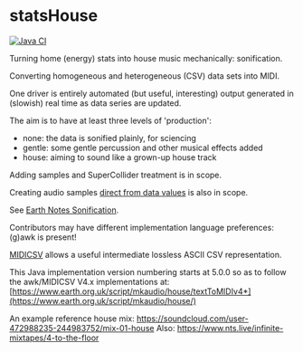 # statsHouse

[![Java CI](https://github.com/DamonHD/statsHouse/actions/workflows/ant.yml/badge.svg)](https://github.com/DamonHD/statsHouse/actions/workflows/ant.yml)

Turning home (energy) stats into house music mechanically: sonification.

Converting homogeneous and heterogeneous (CSV) data sets into MIDI.

One driver is entirely automated (but useful, interesting) output
generated in (slowish) real time as data series are updated.

The aim is to have at least three levels of 'production':
   * none: the data is sonified plainly, for sciencing
   * gentle: some gentle percussion and other musical effects added
   * house: aiming to sound like a grown-up house track

Adding samples and SuperCollider treatment is in scope.

Creating audio samples [direct from data values](https://www.earth.org.uk/statscast-202005.html) is also in scope.

See [Earth Notes Sonification](https://www.earth.org.uk/sonification.html).

Contributors may have different implementation language preferences: (g)awk is present!

[MIDICSV](https://www.fourmilab.ch/webtools/midicsv/) allows a useful intermediate lossless ASCII CSV representation.

This Java implementation version numbering starts at 5.0.0 so as to follow the awk/MIDICSV V4.x implementations at:
    [https://www.earth.org.uk/script/mkaudio/house/textToMIDIv4*](https://www.earth.org.uk/script/mkaudio/house/)

An example reference house mix: https://soundcloud.com/user-472988235-244983752/mix-01-house
Also: https://www.nts.live/infinite-mixtapes/4-to-the-floor